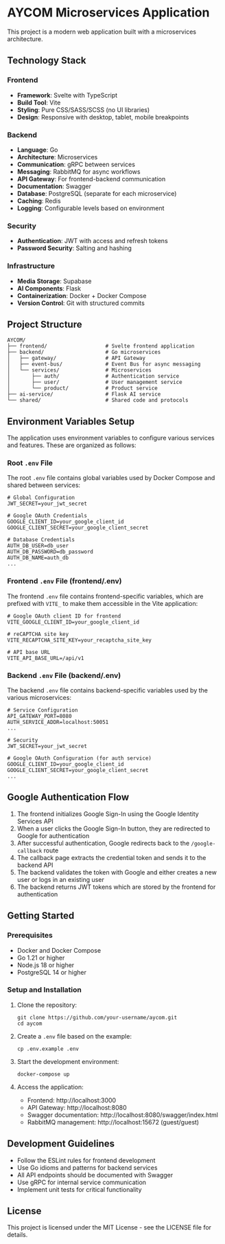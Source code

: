 # AYCOM Microservices Application

This project is a modern web application built with a microservices architecture.

## Technology Stack

### Frontend
- **Framework**: Svelte with TypeScript
- **Build Tool**: Vite
- **Styling**: Pure CSS/SASS/SCSS (no UI libraries)
- **Design**: Responsive with desktop, tablet, mobile breakpoints

### Backend
- **Language**: Go
- **Architecture**: Microservices
- **Communication**: gRPC between services
- **Messaging**: RabbitMQ for async workflows
- **API Gateway**: For frontend-backend communication
- **Documentation**: Swagger
- **Database**: PostgreSQL (separate for each microservice)
- **Caching**: Redis
- **Logging**: Configurable levels based on environment

### Security
- **Authentication**: JWT with access and refresh tokens
- **Password Security**: Salting and hashing

### Infrastructure
- **Media Storage**: Supabase
- **AI Components**: Flask
- **Containerization**: Docker + Docker Compose
- **Version Control**: Git with structured commits

## Project Structure

```
AYCOM/
├── frontend/                   # Svelte frontend application
├── backend/                    # Go microservices
│   ├── gateway/                # API Gateway
│   ├── event-bus/              # Event Bus for async messaging
│   └── services/               # Microservices
│       ├── auth/               # Authentication service
│       ├── user/               # User management service
│       └── product/            # Product service
├── ai-service/                 # Flask AI service
└── shared/                     # Shared code and protocols
```

## Environment Variables Setup

The application uses environment variables to configure various services and features. These are organized as follows:

### Root `.env` File

The root `.env` file contains global variables used by Docker Compose and shared between services:

```
# Global Configuration
JWT_SECRET=your_jwt_secret

# Google OAuth Credentials
GOOGLE_CLIENT_ID=your_google_client_id
GOOGLE_CLIENT_SECRET=your_google_client_secret

# Database Credentials
AUTH_DB_USER=db_user
AUTH_DB_PASSWORD=db_password
AUTH_DB_NAME=auth_db
...
```

### Frontend `.env` File (frontend/.env)

The frontend `.env` file contains frontend-specific variables, which are prefixed with `VITE_` to make them accessible in the Vite application:

```
# Google OAuth client ID for frontend
VITE_GOOGLE_CLIENT_ID=your_google_client_id

# reCAPTCHA site key
VITE_RECAPTCHA_SITE_KEY=your_recaptcha_site_key

# API base URL
VITE_API_BASE_URL=/api/v1
```

### Backend `.env` File (backend/.env)

The backend `.env` file contains backend-specific variables used by the various microservices:

```
# Service Configuration
API_GATEWAY_PORT=8080
AUTH_SERVICE_ADDR=localhost:50051
...

# Security
JWT_SECRET=your_jwt_secret

# Google OAuth Configuration (for auth service)
GOOGLE_CLIENT_ID=your_google_client_id
GOOGLE_CLIENT_SECRET=your_google_client_secret
...
```

## Google Authentication Flow

1. The frontend initializes Google Sign-In using the Google Identity Services API
2. When a user clicks the Google Sign-In button, they are redirected to Google for authentication
3. After successful authentication, Google redirects back to the `/google-callback` route
4. The callback page extracts the credential token and sends it to the backend API
5. The backend validates the token with Google and either creates a new user or logs in an existing user
6. The backend returns JWT tokens which are stored by the frontend for authentication

## Getting Started

### Prerequisites
- Docker and Docker Compose
- Go 1.21 or higher
- Node.js 18 or higher
- PostgreSQL 14 or higher

### Setup and Installation

1. Clone the repository:
   ```
   git clone https://github.com/your-username/aycom.git
   cd aycom
   ```

2. Create a `.env` file based on the example:
   ```
   cp .env.example .env
   ```

3. Start the development environment:
   ```
   docker-compose up
   ```

4. Access the application:
   - Frontend: http://localhost:3000
   - API Gateway: http://localhost:8080
   - Swagger documentation: http://localhost:8080/swagger/index.html
   - RabbitMQ management: http://localhost:15672 (guest/guest)

## Development Guidelines

- Follow the ESLint rules for frontend development
- Use Go idioms and patterns for backend services
- All API endpoints should be documented with Swagger
- Use gRPC for internal service communication
- Implement unit tests for critical functionality

## License

This project is licensed under the MIT License - see the LICENSE file for details. 